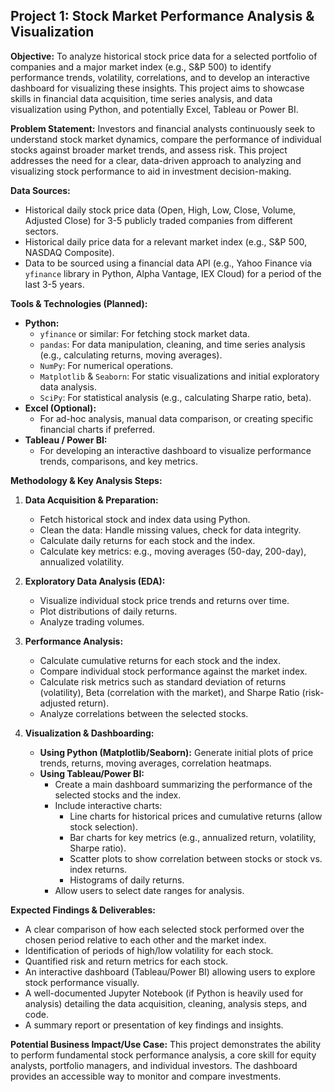 ## Project 1: Stock Market Performance Analysis & Visualization

**Objective:**
To analyze historical stock price data for a selected portfolio of companies and a major market index (e.g., S&P 500) to identify performance trends, volatility, correlations, and to develop an interactive dashboard for visualizing these insights. This project aims to showcase skills in financial data acquisition, time series analysis, and data visualization using Python, and potentially Excel, Tableau or Power BI.

**Problem Statement:**
Investors and financial analysts continuously seek to understand stock market dynamics, compare the performance of individual stocks against broader market trends, and assess risk. This project addresses the need for a clear, data-driven approach to analyzing and visualizing stock performance to aid in investment decision-making.

**Data Sources:**
*   Historical daily stock price data (Open, High, Low, Close, Volume, Adjusted Close) for 3-5 publicly traded companies from different sectors.
*   Historical daily price data for a relevant market index (e.g., S&P 500, NASDAQ Composite).
*   Data to be sourced using a financial data API (e.g., Yahoo Finance via `yfinance` library in Python, Alpha Vantage, IEX Cloud) for a period of the last 3-5 years.

**Tools & Technologies (Planned):**
*   **Python:**
    *   `yfinance` or similar: For fetching stock market data.
    *   `pandas`: For data manipulation, cleaning, and time series analysis (e.g., calculating returns, moving averages).
    *   `NumPy`: For numerical operations.
    *   `Matplotlib` & `Seaborn`: For static visualizations and initial exploratory data analysis.
    *   `SciPy`: For statistical analysis (e.g., calculating Sharpe ratio, beta).
*   **Excel (Optional):**
    *   For ad-hoc analysis, manual data comparison, or creating specific financial charts if preferred.
*   **Tableau / Power BI:**
    *   For developing an interactive dashboard to visualize performance trends, comparisons, and key metrics.

**Methodology & Key Analysis Steps:**

1.  **Data Acquisition & Preparation:**
    *   Fetch historical stock and index data using Python.
    *   Clean the data: Handle missing values, check for data integrity.
    *   Calculate daily returns for each stock and the index.
    *   Calculate key metrics: e.g., moving averages (50-day, 200-day), annualized volatility.

2.  **Exploratory Data Analysis (EDA):**
    *   Visualize individual stock price trends and returns over time.
    *   Plot distributions of daily returns.
    *   Analyze trading volumes.

3.  **Performance Analysis:**
    *   Calculate cumulative returns for each stock and the index.
    *   Compare individual stock performance against the market index.
    *   Calculate risk metrics such as standard deviation of returns (volatility), Beta (correlation with the market), and Sharpe Ratio (risk-adjusted return).
    *   Analyze correlations between the selected stocks.

4.  **Visualization & Dashboarding:**
    *   **Using Python (Matplotlib/Seaborn):** Generate initial plots of price trends, returns, moving averages, correlation heatmaps.
    *   **Using Tableau/Power BI:**
        *   Create a main dashboard summarizing the performance of the selected stocks and the index.
        *   Include interactive charts:
            *   Line charts for historical prices and cumulative returns (allow stock selection).
            *   Bar charts for key metrics (e.g., annualized return, volatility, Sharpe ratio).
            *   Scatter plots to show correlation between stocks or stock vs. index returns.
            *   Histograms of daily returns.
        *   Allow users to select date ranges for analysis.

**Expected Findings & Deliverables:**
*   A clear comparison of how each selected stock performed over the chosen period relative to each other and the market index.
*   Identification of periods of high/low volatility for each stock.
*   Quantified risk and return metrics for each stock.
*   An interactive dashboard (Tableau/Power BI) allowing users to explore stock performance visually.
*   A well-documented Jupyter Notebook (if Python is heavily used for analysis) detailing the data acquisition, cleaning, analysis steps, and code.
*   A summary report or presentation of key findings and insights.

**Potential Business Impact/Use Case:**
This project demonstrates the ability to perform fundamental stock performance analysis, a core skill for equity analysts, portfolio managers, and individual investors. The dashboard provides an accessible way to monitor and compare investments.
```
